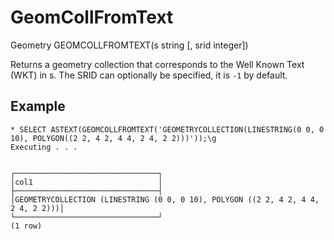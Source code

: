 # GeomCollFromText #

Geometry GEOMCOLLFROMTEXT(s string [, srid integer])

Returns a geometry collection that corresponds to the Well Known Text (WKT) in s. The SRID can optionally be specified, it is `-1` by default.

## Example ##

    * SELECT ASTEXT(GEOMCOLLFROMTEXT('GEOMETRYCOLLECTION(LINESTRING(0 0, 0 10), POLYGON((2 2, 4 2, 4 4, 2 4, 2 2)))'));\g
    Executing . . .


    ┌────────────────────────────────┐
    │col1                            │
    ├────────────────────────────────┤
    │GEOMETRYCOLLECTION (LINESTRING (0 0, 0 10), POLYGON ((2 2, 4 2, 4 4, 2 4, 2 2)))│
    └────────────────────────────────┘
    (1 row)
